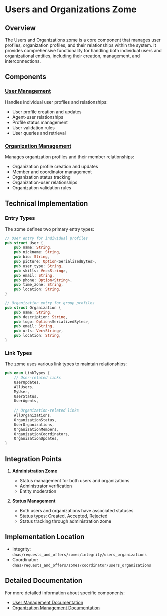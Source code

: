# Users and Organizations Zome

## Overview

The Users and Organizations zome is a core component that manages user profiles, organization profiles, and their relationships within the system. It provides comprehensive functionality for handling both individual users and organizational entities, including their creation, management, and interconnections.

## Components

### [User Management](./users/users.md)
Handles individual user profiles and relationships:
- User profile creation and updates
- Agent-user relationships
- Profile status management
- User validation rules
- User queries and retrieval

### [Organization Management](./organizations/organizations.md)
Manages organization profiles and their member relationships:
- Organization profile creation and updates
- Member and coordinator management
- Organization status tracking
- Organization-user relationships
- Organization validation rules

## Technical Implementation

### Entry Types

The zome defines two primary entry types:
```rust
// User entry for individual profiles
pub struct User {
    pub name: String,
    pub nickname: String,
    pub bio: String,
    pub picture: Option<SerializedBytes>,
    pub user_type: String,
    pub skills: Vec<String>,
    pub email: String,
    pub phone: Option<String>,
    pub time_zone: String,
    pub location: String,
}

// Organization entry for group profiles
pub struct Organization {
    pub name: String,
    pub description: String,
    pub logo: Option<SerializedBytes>,
    pub email: String,
    pub urls: Vec<String>,
    pub location: String,
}
```

### Link Types

The zome uses various link types to maintain relationships:
```rust
pub enum LinkTypes {
    // User-related links
    UserUpdates,
    AllUsers,
    MyUser,
    UserStatus,
    UserAgents,
    
    // Organization-related links
    AllOrganizations,
    OrganizationStatus,
    UserOrganizations,
    OrganizationMembers,
    OrganizationCoordinators,
    OrganizationUpdates,
}
```

## Integration Points

1. **Administration Zome**
   - Status management for both users and organizations
   - Administrator verification
   - Entity moderation

2. **Status Management**
   - Both users and organizations have associated statuses
   - Status types: Created, Accepted, Rejected
   - Status tracking through administration zome

## Implementation Location

- Integrity: `dnas/requests_and_offers/zomes/integrity/users_organizations`
- Coordinator: `dnas/requests_and_offers/zomes/coordinator/users_organizations`

## Detailed Documentation

For more detailed information about specific components:
- [User Management Documentation](./users/users.md)
- [Organization Management Documentation](./organizations/organizations.md)
